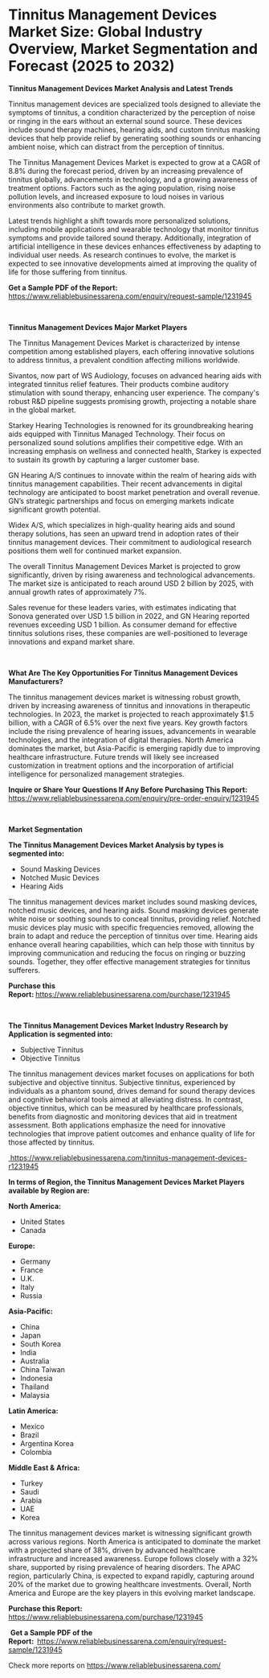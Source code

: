 <p><h1>Tinnitus Management Devices Market Size: Global Industry Overview, Market Segmentation and Forecast (2025 to 2032)</h1></p><p><strong>Tinnitus Management Devices Market Analysis and Latest Trends</strong></p>
<p><p>Tinnitus management devices are specialized tools designed to alleviate the symptoms of tinnitus, a condition characterized by the perception of noise or ringing in the ears without an external sound source. These devices include sound therapy machines, hearing aids, and custom tinnitus masking devices that help provide relief by generating soothing sounds or enhancing ambient noise, which can distract from the perception of tinnitus.</p><p>The Tinnitus Management Devices Market is expected to grow at a CAGR of 8.8% during the forecast period, driven by an increasing prevalence of tinnitus globally, advancements in technology, and a growing awareness of treatment options. Factors such as the aging population, rising noise pollution levels, and increased exposure to loud noises in various environments also contribute to market growth. </p><p>Latest trends highlight a shift towards more personalized solutions, including mobile applications and wearable technology that monitor tinnitus symptoms and provide tailored sound therapy. Additionally, integration of artificial intelligence in these devices enhances effectiveness by adapting to individual user needs. As research continues to evolve, the market is expected to see innovative developments aimed at improving the quality of life for those suffering from tinnitus.</p></p>
<p><strong>Get a Sample PDF of the Report:&nbsp;</strong> <a href="https://www.reliablebusinessarena.com/enquiry/request-sample/1231945?utm_campaign=2528&utm_medium=2&utm_source=Github&utm_content=ia&utm_term=04032025&utm_id=tinnitus-management-devices">https://www.reliablebusinessarena.com/enquiry/request-sample/1231945</a></p>
<p>&nbsp;</p>
<p><strong>Tinnitus Management Devices Major Market Players</strong></p>
<p><p>The Tinnitus Management Devices Market is characterized by intense competition among established players, each offering innovative solutions to address tinnitus, a prevalent condition affecting millions worldwide.</p><p>Sivantos, now part of WS Audiology, focuses on advanced hearing aids with integrated tinnitus relief features. Their products combine auditory stimulation with sound therapy, enhancing user experience. The company's robust R&D pipeline suggests promising growth, projecting a notable share in the global market.</p><p>Starkey Hearing Technologies is renowned for its groundbreaking hearing aids equipped with Tinnitus Managed Technology. Their focus on personalized sound solutions amplifies their competitive edge. With an increasing emphasis on wellness and connected health, Starkey is expected to sustain its growth by capturing a larger customer base.</p><p>GN Hearing A/S continues to innovate within the realm of hearing aids with tinnitus management capabilities. Their recent advancements in digital technology are anticipated to boost market penetration and overall revenue. GN’s strategic partnerships and focus on emerging markets indicate significant growth potential.</p><p>Widex A/S, which specializes in high-quality hearing aids and sound therapy solutions, has seen an upward trend in adoption rates of their tinnitus management devices. Their commitment to audiological research positions them well for continued market expansion.</p><p>The overall Tinnitus Management Devices Market is projected to grow significantly, driven by rising awareness and technological advancements. The market size is anticipated to reach around USD 2 billion by 2025, with annual growth rates of approximately 7%. </p><p>Sales revenue for these leaders varies, with estimates indicating that Sonova generated over USD 1.5 billion in 2022, and GN Hearing reported revenues exceeding USD 1 billion. As consumer demand for effective tinnitus solutions rises, these companies are well-positioned to leverage innovations and expand market share.</p></p>
<p>&nbsp;</p>
<p><strong>What Are The Key Opportunities For Tinnitus Management Devices Manufacturers?</strong></p>
<p><p>The tinnitus management devices market is witnessing robust growth, driven by increasing awareness of tinnitus and innovations in therapeutic technologies. In 2023, the market is projected to reach approximately $1.5 billion, with a CAGR of 6.5% over the next five years. Key growth factors include the rising prevalence of hearing issues, advancements in wearable technologies, and the integration of digital therapies. North America dominates the market, but Asia-Pacific is emerging rapidly due to improving healthcare infrastructure. Future trends will likely see increased customization in treatment options and the incorporation of artificial intelligence for personalized management strategies.</p></p>
<p><strong>Inquire or Share Your Questions If Any Before Purchasing This Report:</strong> <a href="https://www.reliablebusinessarena.com/enquiry/pre-order-enquiry/1231945?utm_campaign=2528&utm_medium=2&utm_source=Github&utm_content=ia&utm_term=04032025&utm_id=tinnitus-management-devices">https://www.reliablebusinessarena.com/enquiry/pre-order-enquiry/1231945</a></p>
<p>&nbsp;</p>
<p><strong>Market Segmentation</strong></p>
<p><strong>The Tinnitus Management Devices Market Analysis by types is segmented into:</strong></p>
<p><ul><li>Sound Masking Devices</li><li>Notched Music Devices</li><li>Hearing Aids</li></ul></p>
<p><p>The tinnitus management devices market includes sound masking devices, notched music devices, and hearing aids. Sound masking devices generate white noise or soothing sounds to conceal tinnitus, providing relief. Notched music devices play music with specific frequencies removed, allowing the brain to adapt and reduce the perception of tinnitus over time. Hearing aids enhance overall hearing capabilities, which can help those with tinnitus by improving communication and reducing the focus on ringing or buzzing sounds. Together, they offer effective management strategies for tinnitus sufferers.</p></p>
<p><strong>Purchase this Report:&nbsp;</strong><a href="https://www.reliablebusinessarena.com/purchase/1231945?utm_campaign=2528&utm_medium=2&utm_source=Github&utm_content=ia&utm_term=04032025&utm_id=tinnitus-management-devices">https://www.reliablebusinessarena.com/purchase/1231945</a></p>
<p>&nbsp;</p>
<p><strong>The Tinnitus Management Devices Market Industry Research by Application is segmented into:</strong></p>
<p><ul><li>Subjective Tinnitus</li><li>Objective Tinnitus</li></ul></p>
<p><p>The tinnitus management devices market focuses on applications for both subjective and objective tinnitus. Subjective tinnitus, experienced by individuals as a phantom sound, drives demand for sound therapy devices and cognitive behavioral tools aimed at alleviating distress. In contrast, objective tinnitus, which can be measured by healthcare professionals, benefits from diagnostic and monitoring devices that aid in treatment assessment. Both applications emphasize the need for innovative technologies that improve patient outcomes and enhance quality of life for those affected by tinnitus.</p></p>
<p><a href="https://www.reliablebusinessarena.com/tinnitus-management-devices-r1231945?utm_campaign=2528&utm_medium=2&utm_source=Github&utm_content=ia&utm_term=04032025&utm_id=tinnitus-management-devices">&nbsp;https://www.reliablebusinessarena.com/tinnitus-management-devices-r1231945</a></p>
<p><strong>In terms of Region, the Tinnitus Management Devices Market Players available by Region are:</strong></p>
<p>
    <p> <strong> North America: </strong>
        <ul>
            <li>United States</li>
            <li>Canada</li>
        </ul>
        </p> 
    <p> <strong> Europe: </strong>
        <ul>
            <li>Germany</li>
            <li>France</li>
            <li>U.K.</li>
            <li>Italy</li>
            <li>Russia</li>
        </ul>
        </p> 
    <p> <strong> Asia-Pacific: </strong>
        <ul>
            <li>China</li>
            <li>Japan</li>
            <li>South Korea</li>
            <li>India</li>
            <li>Australia</li>
            <li>China Taiwan</li>
            <li>Indonesia</li>
            <li>Thailand</li>
            <li>Malaysia</li>
        </ul>
        </p> 
    <p> <strong> Latin America: </strong>
        <ul>
            <li>Mexico</li>
            <li>Brazil</li>
            <li>Argentina Korea</li>
            <li>Colombia</li>
        </ul>
        </p> 
    <p> <strong> Middle East & Africa: </strong>
        <ul>
            <li>Turkey</li>
            <li>Saudi</li>
            <li>Arabia</li>
            <li>UAE</li>
            <li>Korea</li>
        </ul>
    </p>
    </p>
<p><p>The tinnitus management devices market is witnessing significant growth across various regions. North America is anticipated to dominate the market with a projected share of 38%, driven by advanced healthcare infrastructure and increased awareness. Europe follows closely with a 32% share, supported by rising prevalence of hearing disorders. The APAC region, particularly China, is expected to expand rapidly, capturing around 20% of the market due to growing healthcare investments. Overall, North America and Europe are the key players in this evolving market landscape.</p></p>
<p><strong>Purchase this Report: </strong><a href="https://www.reliablebusinessarena.com/purchase/1231945?utm_campaign=2528&utm_medium=2&utm_source=Github&utm_content=ia&utm_term=04032025&utm_id=tinnitus-management-devices">https://www.reliablebusinessarena.com/purchase/1231945</a></p>
<p>&nbsp;<strong>Get a Sample PDF of the Report:&nbsp;&nbsp;</strong><a href="https://www.reliablebusinessarena.com/enquiry/request-sample/1231945?utm_campaign=2528&utm_medium=2&utm_source=Github&utm_content=ia&utm_term=04032025&utm_id=tinnitus-management-devices">https://www.reliablebusinessarena.com/enquiry/request-sample/1231945</a></p>
<p><strong></strong></p>
<p>Check more reports on <a href="https://www.reliablebusinessarena.com/?utm_campaign=2528&utm_medium=2&utm_source=Github&utm_content=ia&utm_term=04032025&utm_id=tinnitus-management-devices">https://www.reliablebusinessarena.com/</a></p>